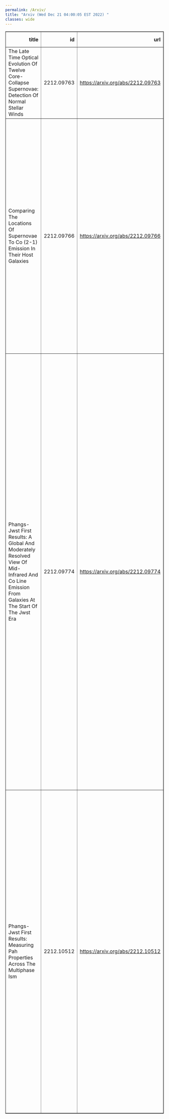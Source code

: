 ```yaml
---
permalink: /Arxiv/
title: "Arxiv (Wed Dec 21 04:00:05 EST 2022) "
classes: wide
---
```

<table border="1" class="dataframe">
  <thead>
    <tr style="text-align: right;">
      <th>title</th>
      <th>id</th>
      <th>url</th>
      <th>authors</th>
      <th>Local Authors</th>
    </tr>
  </thead>
  <tbody>
    <tr>
      <td>The Late Time Optical Evolution Of Twelve Core-Collapse Supernovae:   Detection Of Normal Stellar Winds</td>
      <td>2212.09763</td>
      <td><a href="https://arxiv.org/abs/2212.09763" target="_blank">https://arxiv.org/abs/2212.09763</a></td>
      <td>M. Rizzo Smith, C. S. Kochanek, J. M. M. Neustadt</td>
      <td>Christopher Kochanek, Michael Rizzo Smith</td>
    </tr>
    <tr>
      <td>Comparing The Locations Of Supernovae To Co (2-1) Emission In Their Host   Galaxies</td>
      <td>2212.09766</td>
      <td><a href="https://arxiv.org/abs/2212.09766" target="_blank">https://arxiv.org/abs/2212.09766</a></td>
      <td>Ness Mayker Chen, Adam K. Leroy, Laura A. Lopez, Samantha Benincasa, Mélanie Chevance, Simon C. O. Glover, Annie Hughes, Kathryn Kreckel, Sumit Sarbadhicary, Jiayi Sun, Todd A. Thompson, Dyas Utomo, Frank Bigiel, Guillermo A. Blanc, Daniel A. Dale, Kathryn Grasha, J. M. Diederik Kruijssen, Hsi-An Pan, Miguel Querejeta, Eva Schinnerer, Elizabeth J. Watkins, Thomas G. Williams</td>
      <td>Adam Leroy, Laura Lopez, Ness Mayker Chen, Sumit Sarbadhicary, Todd A. Thompson, Todd Thompson</td>
    </tr>
    <tr>
      <td>Phangs-Jwst First Results: A Global And Moderately Resolved View Of   Mid-Infrared And Co Line Emission From Galaxies At The Start Of The Jwst Era</td>
      <td>2212.09774</td>
      <td><a href="https://arxiv.org/abs/2212.09774" target="_blank">https://arxiv.org/abs/2212.09774</a></td>
      <td>Adam K. Leroy, Alberto D. Bolatto, Karin Sandstrom, Erik Rosolowsky, Ashley. T. Barnes, F. Bigiel, Médéric Boquien, Jakob S. Den Brok, Yixian Cao, Jérémy Chastenet, Mélanie Chevance, I-Da Chiang, Ryan Chown, Dario Colombo, Sara L. Ellison, Eric Emsellem, Kathryn Grasha, Jonathan D. Henshaw, Annie Hughes, Ralf S. Klessen, Eric W. Koch, Jaeyeon Kim, Kathryn Kreckel, J. M. Diederik Kruijssen, Kirsten L. Larson, Janice C. Lee, Rebecca C. Levy, Lihwai Lin, Daizhong Liu, Sharon E. Meidt, Jérôme Pety, Miguel Querejeta, Mónica. Rubio, Toshiki Saito, Samir Salim, Eva Schinnerer, Mattia C. Sormani Jiayi Sun, David A. Thilker, Antonio Usero, Stuart N. Vogel Elizabeth J. Watkins, Cory M. Whitcomb, Thomas G. Williams, Christine D. Wilson</td>
      <td>Adam Leroy</td>
    </tr>
    <tr>
      <td>Phangs-Jwst First Results: Measuring Pah Properties Across The   Multiphase Ism</td>
      <td>2212.10512</td>
      <td><a href="https://arxiv.org/abs/2212.10512" target="_blank">https://arxiv.org/abs/2212.10512</a></td>
      <td>Jérémy Chastenet, Jessica Sutter, Karin Sandstrom, Francesco Belfiore, Oleg V. Egorov, Kirsten L. Larson, Adam K. Leroy, Daizhong Liu, Erik Rosolowsky, David A. Thilker, Elizabeth J. Watkins, Thomas G. Williams, Ashley T. Barnes, Frank Bigiel, Médéric Boquien, Mélanie Chevance, Daniel A. Dale, J. M. Diederik Kruijssen, Eric Emsellem, Kathryn Grasha, Brent Groves, Hamid Hassani, Annie Hughes, Kathryn Kreckel, Sharon E. Meidt, Hsi-An Pan, Miguel Querejeta, Eva Schinnerer, Cory M. Whitcomb</td>
      <td>Adam Leroy</td>
    </tr>
  </tbody>
</table>